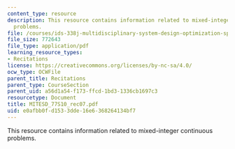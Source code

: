 ```yaml
---
content_type: resource
description: This resource contains information related to mixed-integer continuous
  problems.
file: /courses/ids-338j-multidisciplinary-system-design-optimization-spring-2010/e0afbb0fd1533dde16e6368264134bf7_MITESD_77S10_rec07.pdf
file_size: 772643
file_type: application/pdf
learning_resource_types:
- Recitations
license: https://creativecommons.org/licenses/by-nc-sa/4.0/
ocw_type: OCWFile
parent_title: Recitations
parent_type: CourseSection
parent_uid: a56d1a54-f173-ffcd-1bd3-1336cb1697c3
resourcetype: Document
title: MITESD_77S10_rec07.pdf
uid: e0afbb0f-d153-3dde-16e6-368264134bf7
---
```

This resource contains information related to mixed-integer continuous problems.